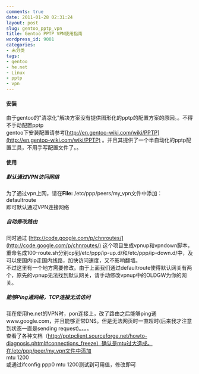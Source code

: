 ```yaml
---
comments: true
date: 2011-01-28 02:31:24
layout: post
slug: gentoo_pptp_vpn
title: Gentoo PPTP VPN使用指南
wordpress_id: 9001
categories:
- 未分类
tags:
- gentoo
- he.net
- Linux
- pptp
- vpn
---
```


#### 安装




由于gentoo的"清凉化"解决方案没有提供图形化的pptp的配置方案的原因。。不得不手动配置pptp  
gentoo下安装配置请参考[http://en.gentoo-wiki.com/wiki/PPTP](http://en.gentoo-wiki.com/wiki/PPTP) 。并且其提供了一个半自动化的pptp配置工具，不用手写配置文件了。。




#### 使用




##### 默认通过VPN访问网络




为了通过vpn上网，请在**File:** /etc/ppp/peers/my_vpn文件中添加：  
defaultroute  
即可默认通过VPN连接网络




##### 自动修改路由




同时通过 [http://code.google.com/p/chnroutes/](http://code.google.com/p/chnroutes/) 这个项目生成vpnup和vpndown脚本，重命名成100-route.sh分别cp到/etc/ppp/ip-up.d/和/etc/ppp/ip-down.d/中，及可以使国内ip走国内线路，加快访问速度，又不影响翻墙。  
不过这里有一个地方需要修改。由于上面我们通过defaultroute使得默认网关有两个，原先的vpnup无法找到默认网关，请手动修改vpnup中的OLDGW为你的网关。




##### 能够Ping通网络，TCP连接无法访问




我在使用he.net的VPN时，pon连接上，改了路由之后能够ping通www.google.com，并且能够正常DNS。但是无法网页时一直超时(后来我才注意到状态一直是sending request)。。。。  
查看了各种文档（http://pptpclient.sourceforge.net/howto-diagnosis.phtml#connections_freeze）确认是mtu过大造成。在/etc/ppp/peer/my_vpn文件中添加  
mtu 1200  
或通过ifconfig ppp0 mtu 1200测试到可用值，修改即可

